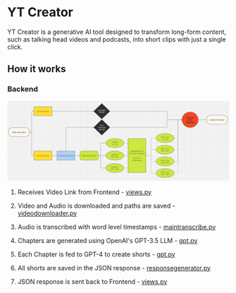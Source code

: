 # YT Creator

YT Creator is a generative AI tool designed to transform long-form content, such as talking head videos and podcasts, into short clips with just a single click.

## How it works

### Backend
![Alt text](image-1.png)


1. Receives Video Link from Frontend - [views.py](ytcreator\views.py)

2. Video and Audio is downloaded and paths are saved - [videodownloader.py](src/youtube/videodownloader.py)

3. Audio is transcribed with word level timestamps - [maintranscribe.py](src\transcribe\maintranscribe.py)

4. Chapters are generated using OpenAI's GPT-3.5 LLM - [gpt.py](src\shortgen\gpt.py)

5. Each Chapter is fed to GPT-4 to create shorts - [gpt.py](src\shortgen\gpt.py)

6. All shorts are saved in the JSON response - [responsegenerator.py](src\responsegenerator.py)

7. JSON response is sent back to Frontend - [views.py](ytcreator\views.py)